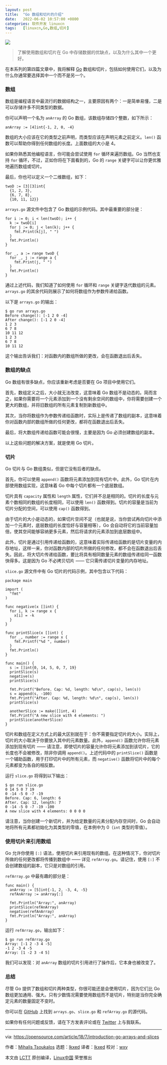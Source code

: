 ```yaml
---
layout: post
title:	"Go 数组和切片的介绍"
date:	2022-06-02 10:57:00 +0800 
categories:	软件开发 linuxcn 
tags:	[linuxcn,Go,数组,切片]
---
```



![](/Asserts/Images//attachment/album/202206/02/105657zahhco3612vv1bbo.jpg)



> 
> 了解使用数组和切片在 Go 中存储数据的优缺点，以及为什么其中一个更好。
> 
> 
> 


在本系列的第四篇文章中，我将解释 [Go](https://golang.org/) 数组和切片，包括如何使用它们，以及为什么你通常要选择其中一个而不是另一个。


### 数组


数组是编程语言中最流行的数据结构之一，主要原因有两个：一是简单易懂，二是可以存储许多不同类型的数据。


你可以声明一个名为 `anArray` 的 Go 数组，该数组存储四个整数，如下所示：



```
anArray := [4]int{-1, 2, 0, -4}

```

数组的大小应该在它的类型之前声明，而类型应该在声明元素之前定义。`len()` 函数可以帮助你得到任何数组的长度。上面数组的大小是 4。


如果你熟悉其他编程语言，你可能会尝试使用 `for` 循环来遍历数组。Go 当然也支持 `for` 循环，不过，正如你将在下面看到的，Go 的 `range` 关键字可以让你更优雅地遍历数组或切片。


最后，你也可以定义一个二维数组，如下：



```
twoD := [3][3]int{
  {1, 2, 3},
  {6, 7, 8},
  {10, 11, 12}}

```

`arrays.go` 源文件中包含了 Go 数组的示例代码。其中最重要的部分是：



```
for i := 0; i < len(twoD); i++ {
  k := twoD[i]
  for j := 0; j < len(k); j++ {
    fmt.Print(k[j], " ")
  }
  fmt.Println()
}

for _, a := range twoD {
  for _, j := range a {
    fmt.Print(j, " ")
  }
  fmt.Println()
}

```

通过上述代码，我们知道了如何使用 `for` 循环和 `range` 关键字迭代数组的元素。`arrays.go` 的其余代码则展示了如何将数组作为参数传递给函数。


以下是 `arrays.go` 的输出：



```
$ go run arrays.go
Before change(): [-1 2 0 -4]
After change(): [-1 2 0 -4]
1 2 3
6 7 8
10 11 12
1 2 3
6 7 8
10 11 12

```

这个输出告诉我们：对函数内的数组所做的更改，会在函数退出后丢失。


### 数组的缺点


Go 数组有很多缺点，你应该重新考虑是否要在 Go 项目中使用它们。


首先，数组定义之后，大小就无法改变，这意味着 Go 数组不是动态的。简而言之，如果你需要将一个元素添加到一个没有剩余空间的数组中，你将需要创建一个更大的数组，并将旧数组的所有元素复制到新数组中。


其次，当你将数组作为参数传递给函数时，实际上是传递了数组的副本，这意味着你对函数内部的数组所做的任何更改，都将在函数退出后丢失。


最后，将大数组传递给函数可能会很慢，主要是因为 Go 必须创建数组的副本。


以上这些问题的解决方案，就是使用 Go 切片。


### 切片


Go 切片与 Go 数组类似，但是它没有后者的缺点。


首先，你可以使用 `append()` 函数将元素添加到现有切片中。此外，Go 切片在内部使用数组实现，这意味着 Go 中每个切片都有一个底层数组。


切片具有 `capacity` 属性和 `length` 属性，它们并不总是相同的。切片的长度与元素个数相同的数组的长度相同，可以使用 `len()` 函数得到。切片的容量是当前为切片分配的空间，可以使用 `cap()` 函数得到。


由于切片的大小是动态的，如果切片空间不足（也就是说，当你尝试再向切片中添加一个元素时，底层数组的长度恰好与容量相等），Go 会自动将它的当前容量加倍，使其空间能够容纳更多元素，然后将请求的元素添加到底层数组中。


此外，切片是通过引用传递给函数的，这意味着实际传递给函数的是切片变量的内存地址，这样一来，你对函数内部的切片所做的任何修改，都不会在函数退出后丢失。因此，将大切片传递给函数，要比将具有相同数量元素的数组传递给同一函数快得多。这是因为 Go 不必拷贝切片 —— 它只需传递切片变量的内存地址。


`slice.go` 源文件中有 Go 切片的代码示例，其中包含以下代码：



```
package main

import (
  "fmt"
)

func negative(x []int) {
  for i, k := range x {
    x[i] = -k
  }
}

func printSlice(x []int) {
  for _, number := range x {
    fmt.Printf("%d ", number)
  }
  fmt.Println()
}

func main() {
  s := []int{0, 14, 5, 0, 7, 19}
  printSlice(s)
  negative(s)
  printSlice(s)

  fmt.Printf("Before. Cap: %d, length: %d\n", cap(s), len(s))
  s = append(s, -100)
  fmt.Printf("After. Cap: %d, length: %d\n", cap(s), len(s))
  printSlice(s)

  anotherSlice := make([]int, 4)
  fmt.Printf("A new slice with 4 elements: ")
  printSlice(anotherSlice)
}

```

切片和数组在定义方式上的最大区别就在于：你不需要指定切片的大小。实际上，切片的大小取决于你要放入其中的元素数量。此外，`append()` 函数允许你将元素添加到现有切片 —— 请注意，即使切片的容量允许你将元素添加到该切片，它的长度也不会被修改，除非你调用 `append()`。上述代码中的 `printSlice()` 函数是一个辅助函数，用于打印切片中的所有元素，而 `negative()` 函数将切片中的每个元素都变为各自的相反数。


运行 `slice.go` 将得到以下输出：



```
$ go run slice.go
0 14 5 0 7 19
0 -14 -5 0 -7 -19
Before. Cap: 6, length: 6
After. Cap: 12, length: 7
0 -14 -5 0 -7 -19 -100
A new slice with 4 elements: 0 0 0 0

```

请注意，当你创建一个新切片，并为给定数量的元素分配内存空间时，Go 会自动地将所有元素都初始化为其类型的零值，在本例中为 0（`int` 类型的零值）。


### 使用切片来引用数组


Go 允许你使用 `[:]` 语法，使用切片来引用现有的数组。在这种情况下，你对切片所做的任何更改都将传播到数组中 —— 详见 `refArray.go`。请记住，使用 `[:]` 不会创建数组的副本，它只是对数组的引用。


`refArray.go` 中最有趣的部分是：



```
func main() {
  anArray := [5]int{-1, 2, -3, 4, -5}
  refAnArray := anArray[:]

  fmt.Println("Array:", anArray)
  printSlice(refAnArray)
  negative(refAnArray)
  fmt.Println("Array:", anArray)
}

```

运行 `refArray.go`，输出如下：



```
$ go run refArray.go
Array: [-1 2 -3 4 -5]
-1 2 -3 4 -5
Array: [1 -2 3 -4 5]

```

我们可以发现：对 `anArray` 数组的切片引用进行了操作后，它本身也被改变了。


### 总结


尽管 Go 提供了数组和切片两种类型，你很可能还是会使用切片，因为它们比 Go 数组更加通用、强大。只有少数情况需要使用数组而不是切片，特别是当你完全确定元素的数量固定不变时。


你可以在 [GitHub](https://github.com/mactsouk/opensource.com) 上找到 `arrays.go`、`slice.go` 和 `refArray.go` 的源代码。


如果你有任何问题或反馈，请在下方发表评论或在 [Twitter](https://twitter.com/mactsouk) 上与我联系。




---


via: <https://opensource.com/article/18/7/introduction-go-arrays-and-slices>


作者：[Mihalis Tsoukalos](https://opensource.com/users/mtsouk) 选题：[lkxed](https://github.com/lkxed) 译者：[lkxed](https://github.com/lkxed) 校对：[wxy](https://github.com/wxy)


本文由 [LCTT](https://github.com/LCTT/TranslateProject) 原创编译，[Linux中国](https://linux.cn/) 荣誉推出
